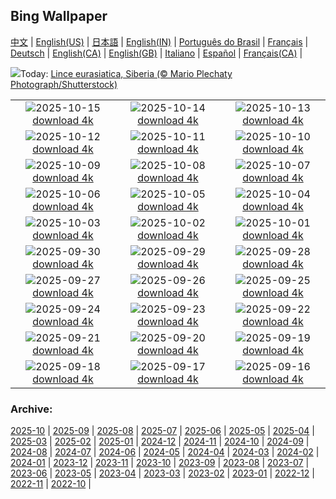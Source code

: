 ## Bing Wallpaper
[中文](README.md) |                     [English(US)](en-US.md) |                     [日本語](ja-JP.md) |                     [English(IN)](en-IN.md) |                     [Português do Brasil](pt-BR.md) |                     [Français](fr-FR.md) |                     [Deutsch](de-DE.md) |                     [English(CA)](en-CA.md) |                     [English(GB)](en-GB.md) |                     [Italiano](it-IT.md) |                     [Español](es-ES.md) |                     [Français(CA)](fr-CA.md) |                    

![](https://www.bing.com/th?id=OHR.SiberianLynx_IT-IT9885681179_UHD.jpg&w=1000)Today: [Lince eurasiatica, Siberia (© Mario Plechaty Photograph/Shutterstock)](https://www.bing.com/th?id=OHR.SiberianLynx_IT-IT9885681179_UHD.jpg)

|      |      |      |
| :----: | :----: | :----: |
|![](https://www.bing.com/th?id=OHR.FontanaDiTrevi_IT-IT9781844919_UHD.jpg&pid=hp&w=384&h=216&rs=1&c=4)2025-10-15 [download 4k](https://www.bing.com/th?id=OHR.FontanaDiTrevi_IT-IT9781844919_UHD.jpg)|![](https://www.bing.com/th?id=OHR.OiaSantorini_IT-IT9704470316_UHD.jpg&pid=hp&w=384&h=216&rs=1&c=4)2025-10-14 [download 4k](https://www.bing.com/th?id=OHR.OiaSantorini_IT-IT9704470316_UHD.jpg)|![](https://www.bing.com/th?id=OHR.HinterseeWaterfall_IT-IT9638907457_UHD.jpg&pid=hp&w=384&h=216&rs=1&c=4)2025-10-13 [download 4k](https://www.bing.com/th?id=OHR.HinterseeWaterfall_IT-IT9638907457_UHD.jpg)|
|![](https://www.bing.com/th?id=OHR.SaranacLake_IT-IT9519344894_UHD.jpg&pid=hp&w=384&h=216&rs=1&c=4)2025-10-12 [download 4k](https://www.bing.com/th?id=OHR.SaranacLake_IT-IT9519344894_UHD.jpg)|![](https://www.bing.com/th?id=OHR.LagoLagazuolo_IT-IT9428871019_UHD.jpg&pid=hp&w=384&h=216&rs=1&c=4)2025-10-11 [download 4k](https://www.bing.com/th?id=OHR.LagoLagazuolo_IT-IT9428871019_UHD.jpg)|![](https://www.bing.com/th?id=OHR.MonurikiFiji_IT-IT0760985138_UHD.jpg&pid=hp&w=384&h=216&rs=1&c=4)2025-10-10 [download 4k](https://www.bing.com/th?id=OHR.MonurikiFiji_IT-IT0760985138_UHD.jpg)|
|![](https://www.bing.com/th?id=OHR.WebbPillars_IT-IT0673029544_UHD.jpg&pid=hp&w=384&h=216&rs=1&c=4)2025-10-09 [download 4k](https://www.bing.com/th?id=OHR.WebbPillars_IT-IT0673029544_UHD.jpg)|![](https://www.bing.com/th?id=OHR.OctopusCyanea_IT-IT0571963002_UHD.jpg&pid=hp&w=384&h=216&rs=1&c=4)2025-10-08 [download 4k](https://www.bing.com/th?id=OHR.OctopusCyanea_IT-IT0571963002_UHD.jpg)|![](https://www.bing.com/th?id=OHR.RidgwayAspens_IT-IT7479755416_UHD.jpg&pid=hp&w=384&h=216&rs=1&c=4)2025-10-07 [download 4k](https://www.bing.com/th?id=OHR.RidgwayAspens_IT-IT7479755416_UHD.jpg)|
|![](https://www.bing.com/th?id=OHR.AmethystLaccaria_IT-IT7329865927_UHD.jpg&pid=hp&w=384&h=216&rs=1&c=4)2025-10-06 [download 4k](https://www.bing.com/th?id=OHR.AmethystLaccaria_IT-IT7329865927_UHD.jpg)|![](https://www.bing.com/th?id=OHR.TeacherOwl_IT-IT7269776472_UHD.jpg&pid=hp&w=384&h=216&rs=1&c=4)2025-10-05 [download 4k](https://www.bing.com/th?id=OHR.TeacherOwl_IT-IT7269776472_UHD.jpg)|![](https://www.bing.com/th?id=OHR.DragonEndeavour_IT-IT7184624651_UHD.jpg&pid=hp&w=384&h=216&rs=1&c=4)2025-10-04 [download 4k](https://www.bing.com/th?id=OHR.DragonEndeavour_IT-IT7184624651_UHD.jpg)|
|![](https://www.bing.com/th?id=OHR.SkyeHeather_IT-IT9085939814_UHD.jpg&pid=hp&w=384&h=216&rs=1&c=4)2025-10-03 [download 4k](https://www.bing.com/th?id=OHR.SkyeHeather_IT-IT9085939814_UHD.jpg)|![](https://www.bing.com/th?id=OHR.ToscanaAutunno_IT-IT9368718519_UHD.jpg&pid=hp&w=384&h=216&rs=1&c=4)2025-10-02 [download 4k](https://www.bing.com/th?id=OHR.ToscanaAutunno_IT-IT9368718519_UHD.jpg)|![](https://www.bing.com/th?id=OHR.YosemiteClark_IT-IT9290949114_UHD.jpg&pid=hp&w=384&h=216&rs=1&c=4)2025-10-01 [download 4k](https://www.bing.com/th?id=OHR.YosemiteClark_IT-IT9290949114_UHD.jpg)|
|![](https://www.bing.com/th?id=OHR.EucalyptusKoala_IT-IT9137756909_UHD.jpg&pid=hp&w=384&h=216&rs=1&c=4)2025-09-30 [download 4k](https://www.bing.com/th?id=OHR.EucalyptusKoala_IT-IT9137756909_UHD.jpg)|![](https://www.bing.com/th?id=OHR.HoutenHouses_IT-IT9070932054_UHD.jpg&pid=hp&w=384&h=216&rs=1&c=4)2025-09-29 [download 4k](https://www.bing.com/th?id=OHR.HoutenHouses_IT-IT9070932054_UHD.jpg)|![](https://www.bing.com/th?id=OHR.PienzaItaly_IT-IT9023162912_UHD.jpg&pid=hp&w=384&h=216&rs=1&c=4)2025-09-28 [download 4k](https://www.bing.com/th?id=OHR.PienzaItaly_IT-IT9023162912_UHD.jpg)|
|![](https://www.bing.com/th?id=OHR.TankLakes_IT-IT8921224847_UHD.jpg&pid=hp&w=384&h=216&rs=1&c=4)2025-09-27 [download 4k](https://www.bing.com/th?id=OHR.TankLakes_IT-IT8921224847_UHD.jpg)|![](https://www.bing.com/th?id=OHR.AutumnChipmunk_IT-IT3950595643_UHD.jpg&pid=hp&w=384&h=216&rs=1&c=4)2025-09-26 [download 4k](https://www.bing.com/th?id=OHR.AutumnChipmunk_IT-IT3950595643_UHD.jpg)|![](https://www.bing.com/th?id=OHR.FortChittorgarh_IT-IT3892899630_UHD.jpg&pid=hp&w=384&h=216&rs=1&c=4)2025-09-25 [download 4k](https://www.bing.com/th?id=OHR.FortChittorgarh_IT-IT3892899630_UHD.jpg)|
|![](https://www.bing.com/th?id=OHR.BearLodge_IT-IT3838142385_UHD.jpg&pid=hp&w=384&h=216&rs=1&c=4)2025-09-24 [download 4k](https://www.bing.com/th?id=OHR.BearLodge_IT-IT3838142385_UHD.jpg)|![](https://www.bing.com/th?id=OHR.ToucanForest_IT-IT3771106703_UHD.jpg&pid=hp&w=384&h=216&rs=1&c=4)2025-09-23 [download 4k](https://www.bing.com/th?id=OHR.ToucanForest_IT-IT3771106703_UHD.jpg)|![](https://www.bing.com/th?id=OHR.AspenEquinox_IT-IT3698686278_UHD.jpg&pid=hp&w=384&h=216&rs=1&c=4)2025-09-22 [download 4k](https://www.bing.com/th?id=OHR.AspenEquinox_IT-IT3698686278_UHD.jpg)|
|![](https://www.bing.com/th?id=OHR.TenutaPiemonte_IT-IT3634009863_UHD.jpg&pid=hp&w=384&h=216&rs=1&c=4)2025-09-21 [download 4k](https://www.bing.com/th?id=OHR.TenutaPiemonte_IT-IT3634009863_UHD.jpg)|![](https://www.bing.com/th?id=OHR.OktoberfestSwing_IT-IT3600717607_UHD.jpg&pid=hp&w=384&h=216&rs=1&c=4)2025-09-20 [download 4k](https://www.bing.com/th?id=OHR.OktoberfestSwing_IT-IT3600717607_UHD.jpg)|![](https://www.bing.com/th?id=OHR.ThousandIslands_IT-IT3559325500_UHD.jpg&pid=hp&w=384&h=216&rs=1&c=4)2025-09-19 [download 4k](https://www.bing.com/th?id=OHR.ThousandIslands_IT-IT3559325500_UHD.jpg)|
|![](https://www.bing.com/th?id=OHR.GenovaPorto_IT-IT9490275029_UHD.jpg&pid=hp&w=384&h=216&rs=1&c=4)2025-09-18 [download 4k](https://www.bing.com/th?id=OHR.GenovaPorto_IT-IT9490275029_UHD.jpg)|![](https://www.bing.com/th?id=OHR.YoungMoose_IT-IT1966102379_UHD.jpg&pid=hp&w=384&h=216&rs=1&c=4)2025-09-17 [download 4k](https://www.bing.com/th?id=OHR.YoungMoose_IT-IT1966102379_UHD.jpg)|![](https://www.bing.com/th?id=OHR.OzoneEarth_IT-IT9452054464_UHD.jpg&pid=hp&w=384&h=216&rs=1&c=4)2025-09-16 [download 4k](https://www.bing.com/th?id=OHR.OzoneEarth_IT-IT9452054464_UHD.jpg)|


### Archive:
[2025-10](archive/it-IT/202510/README.md) | [2025-09](archive/it-IT/202509/README.md) | [2025-08](archive/it-IT/202508/README.md) | [2025-07](archive/it-IT/202507/README.md) | [2025-06](archive/it-IT/202506/README.md) | [2025-05](archive/it-IT/202505/README.md) | [2025-04](archive/it-IT/202504/README.md) | [2025-03](archive/it-IT/202503/README.md) | [2025-02](archive/it-IT/202502/README.md) | [2025-01](archive/it-IT/202501/README.md) | [2024-12](archive/it-IT/202412/README.md) | [2024-11](archive/it-IT/202411/README.md) | [2024-10](archive/it-IT/202410/README.md) | [2024-09](archive/it-IT/202409/README.md) | [2024-08](archive/it-IT/202408/README.md) | [2024-07](archive/it-IT/202407/README.md) | [2024-06](archive/it-IT/202406/README.md) | [2024-05](archive/it-IT/202405/README.md) | [2024-04](archive/it-IT/202404/README.md) | [2024-03](archive/it-IT/202403/README.md) | [2024-02](archive/it-IT/202402/README.md) | [2024-01](archive/it-IT/202401/README.md) | [2023-12](archive/it-IT/202312/README.md) | [2023-11](archive/it-IT/202311/README.md) | [2023-10](archive/it-IT/202310/README.md) | [2023-09](archive/it-IT/202309/README.md) | [2023-08](archive/it-IT/202308/README.md) | [2023-07](archive/it-IT/202307/README.md) | [2023-06](archive/it-IT/202306/README.md) | [2023-05](archive/it-IT/202305/README.md) | [2023-04](archive/it-IT/202304/README.md) | [2023-03](archive/it-IT/202303/README.md) | [2023-02](archive/it-IT/202302/README.md) | [2023-01](archive/it-IT/202301/README.md) | [2022-12](archive/it-IT/202212/README.md) | [2022-11](archive/it-IT/202211/README.md) | [2022-10](archive/it-IT/202210/README.md) | 